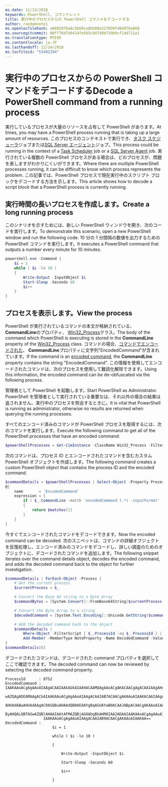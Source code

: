 ```yaml
---
ms.date: 11/13/2018
keywords: PowerShell, コマンドレット
title: 実行中のプロセスからの PowerShell コマンドをデコードする
author: randomnote1
ms.openlocfilehash: a0602070a8c5b60ce0bb09e227690f48d970a868
ms.sourcegitcommit: 00ff76d7d9414fe585c04740b739b9cf14d711e1
ms.translationtype: MTE95
ms.contentlocale: ja-JP
ms.lasthandoff: 12/14/2018
ms.locfileid: "53402294"
---
```

# <a name="decode-a-powershell-command-from-a-running-process"></a><span data-ttu-id="d69db-103">実行中のプロセスからの PowerShell コマンドをデコードする</span><span class="sxs-lookup"><span data-stu-id="d69db-103">Decode a PowerShell command from a running process</span></span>

<span data-ttu-id="d69db-104">実行しているプロセスが大量のリソースを占有して PowerShell があります。</span><span class="sxs-lookup"><span data-stu-id="d69db-104">At times, you may have a PowerShell process running that is taking up a large amount of resources.</span></span>
<span data-ttu-id="d69db-105">このプロセスのコンテキストで実行でき、[タスク スケジューラ][]ジョブまたは[SQL Server エージェント][]ジョブ。</span><span class="sxs-lookup"><span data-stu-id="d69db-105">This process could be running in the context of a [Task Scheduler][] job or a [SQL Server Agent][] job.</span></span> <span data-ttu-id="d69db-106">実行されている複数の PowerShell プロセスがある場合は、どのプロセスが、問題を表しますがわかりにくいができます。</span><span class="sxs-lookup"><span data-stu-id="d69db-106">Where there are multiple PowerShell processes running, it can be difficult to know which process represents the problem.</span></span> <span data-ttu-id="d69db-107">この記事では、PowerShell プロセスで現在実行中のスクリプト ブロックをデコードする方法を示します。</span><span class="sxs-lookup"><span data-stu-id="d69db-107">This article shows how to decode a script block that a PowerShell process is currently running.</span></span>

## <a name="create-a-long-running-process"></a><span data-ttu-id="d69db-108">実行時間の長いプロセスを作成します。</span><span class="sxs-lookup"><span data-stu-id="d69db-108">Create a long running process</span></span>

<span data-ttu-id="d69db-109">このシナリオを示すためには、新しい PowerShell ウィンドウを開き、次のコードを実行します。</span><span class="sxs-lookup"><span data-stu-id="d69db-109">To demonstrate this scenario, open a new PowerShell window and run the following code.</span></span> <span data-ttu-id="d69db-110">10 分の 1 分間隔の数値を出力するための PowerShell コマンドを実行します。</span><span class="sxs-lookup"><span data-stu-id="d69db-110">It executes a PowerShell command that outputs a number every minute for 10 minutes.</span></span>

```powershell
powershell.exe -Command {
    $i = 1
    while ( $i -le 10 )
    {
        Write-Output -InputObject $i
        Start-Sleep -Seconds 60
        $i++
    }
}
```

## <a name="view-the-process"></a><span data-ttu-id="d69db-111">プロセスを表示します。</span><span class="sxs-lookup"><span data-stu-id="d69db-111">View the process</span></span>

<span data-ttu-id="d69db-112">PowerShell が実行されているコマンドの本文が格納されている、 **CommandLine**のプロパティ、 [Win32_Process][]クラス。</span><span class="sxs-lookup"><span data-stu-id="d69db-112">The body of the command which PowerShell is executing is stored in the **CommandLine** property of the [Win32_Process][] class.</span></span> <span data-ttu-id="d69db-113">コマンドの場合、[コマンドでエンコードされた][]、 **CommandLine**プロパティに文字列"EncodedCommand"が含まれています。</span><span class="sxs-lookup"><span data-stu-id="d69db-113">If the command is an [encoded command][], the **CommandLine** property contains the string "EncodedCommand".</span></span> <span data-ttu-id="d69db-114">この情報を使用してエンコードされたコマンドは、次のプロセスを使用して難読化解除できます。</span><span class="sxs-lookup"><span data-stu-id="d69db-114">Using this information, the encoded command can be de-obfuscated via the following process.</span></span>

<span data-ttu-id="d69db-115">管理者として PowerShell を起動します。</span><span class="sxs-lookup"><span data-stu-id="d69db-115">Start PowerShell as Administrator.</span></span> <span data-ttu-id="d69db-116">PowerShell を管理者として実行されている重要なは、それ以外の場合の結果は返されません、実行中のプロセスを照会するときに。</span><span class="sxs-lookup"><span data-stu-id="d69db-116">It is vital that PowerShell is running as administrator, otherwise no results are returned when querying the running processes.</span></span>

<span data-ttu-id="d69db-117">すべてのエンコード済みのコマンドが PowerShell プロセスを取得するには、次のコマンドを実行します。</span><span class="sxs-lookup"><span data-stu-id="d69db-117">Execute the following command to get all of the PowerShell processes that have an encoded command:</span></span>

```powershell
$powerShellProcesses = Get-CimInstance -ClassName Win32_Process -Filter 'CommandLine LIKE "%EncodedCommand%"'
```

<span data-ttu-id="d69db-118">次のコマンドは、プロセス ID とエンコードされたコマンドを含むカスタム PowerShell オブジェクトを作成します。</span><span class="sxs-lookup"><span data-stu-id="d69db-118">The following command creates a custom PowerShell object that contains the process ID and the encoded command.</span></span>

```powershell
$commandDetails = $powerShellProcesses | Select-Object -Property ProcessId,
@{
    name       = 'EncodedCommand'
    expression = {
        if ( $_.CommandLine -match 'encodedCommand (.*) -inputFormat' )
        {
            return $matches[1]
        }
    }
}
```

<span data-ttu-id="d69db-119">今すぐでエンコードされたコマンドをデコードできます。</span><span class="sxs-lookup"><span data-stu-id="d69db-119">Now the encoded command can be decoded.</span></span> <span data-ttu-id="d69db-120">次のスニペットは、コマンドの詳細オブジェクトを反復処理し、エンコード済みのコマンドをデコードし、詳しい調査のためのオブジェクトに、デコードされたコマンドを追加します。</span><span class="sxs-lookup"><span data-stu-id="d69db-120">The following snippet iterates over the command details object, decodes the encoded command, and adds the decoded command back to the object for further investigation.</span></span>

```powershell
$commandDetails | ForEach-Object -Process {
    # Get the current process
    $currentProcess = $_

    # Convert the Base 64 string to a Byte Array
    $commandBytes = [System.Convert]::FromBase64String($currentProcess.EncodedCommand)

    # Convert the Byte Array to a string
    $decodedCommand = [System.Text.Encoding]::Unicode.GetString($commandBytes)

    # Add the decoded command back to the object
    $commandDetails |
        Where-Object -FilterScript { $_.ProcessId -eq $_.ProcessId } |
        Add-Member -MemberType NoteProperty -Name DecodedCommand -Value $decodedCommand
}
$commandDetails[0]
```

<span data-ttu-id="d69db-121">デコードされたコマンドは、デコードされた command プロパティを選択してここで確認できます。</span><span class="sxs-lookup"><span data-stu-id="d69db-121">The decoded command can now be reviewed by selecting the decoded command property.</span></span>

```output
ProcessId      : 8752
EncodedCommand : IAAKAAoACgAgAAoAIAAgACAAIAAkAGkAIAA9ACAAMQAgAAoACgAKACAACgAgACAAIAAgAHcAaABpAGwAZQAgACgAIAAkAGkAIAAtAG
                 wAZQAgADEAMAAgACkAIAAKAAoACgAgAAoAIAAgACAAIAB7ACAACgAKAAoAIAAKACAAIAAgACAAIAAgACAAIABXAHIAaQB0AGUALQBP
                 AHUAdABwAHUAdAAgAC0ASQBuAHAAdQB0AE8AYgBqAGUAYwB0ACAAJABpACAACgAKAAoAIAAKACAAIAAgACAAIAAgACAAIABTAHQAYQ
                 ByAHQALQBTAGwAZQBlAHAAIAAtAFMAZQBjAG8AbgBkAHMAIAA2ADAAIAAKAAoACgAgAAoAIAAgACAAIAAgACAAIAAgACQAaQArACsA
                 IAAKAAoACgAgAAoAIAAgACAAIAB9ACAACgAKAAoAIAAKAA==
DecodedCommand :
                     $i = 1

                     while ( $i -le 10 )

                     {

                         Write-Output -InputObject $i

                         Start-Sleep -Seconds 60

                         $i++

                     }
```

[タスク スケジューラ]: /windows/desktop/TaskSchd/task-scheduler-start-page
[Task Scheduler]: /windows/desktop/TaskSchd/task-scheduler-start-page
[SQL Server エージェント]: /sql/ssms/agent/sql-server-agent
[SQL Server Agent]: /sql/ssms/agent/sql-server-agent
[Win32_Process]: /windows/desktop/CIMWin32Prov/win32-process
[コマンドでエンコードされた]: /powershell/scripting/core-powershell/console/powershell.exe-command-line-help#-encodedcommand-
[encoded command]: /powershell/scripting/core-powershell/console/powershell.exe-command-line-help#-encodedcommand-
